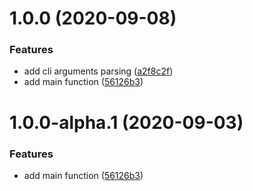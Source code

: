 # 1.0.0 (2020-09-08)


### Features

* add cli arguments parsing ([a2f8c2f](https://github.com/seatentacle/components-report/commit/a2f8c2f3398accef54165fa01227c8cd858e89f8))
* add main function ([56126b3](https://github.com/seatentacle/components-report/commit/56126b37b0099f995f316c4abc30b0ac119428f6))

# 1.0.0-alpha.1 (2020-09-03)


### Features

* add main function ([56126b3](https://github.com/seatentacle/components-report/commit/56126b37b0099f995f316c4abc30b0ac119428f6))
